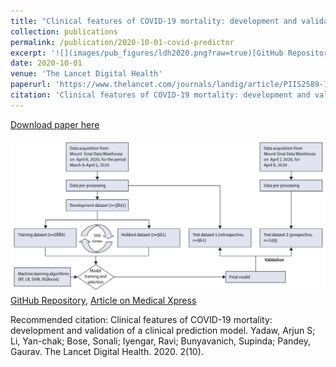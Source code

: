 ```yaml
---
title: "Clinical features of COVID-19 mortality: development and validation of a clinical prediction model"
collection: publications
permalink: /publication/2020-10-01-covid-predictor
excerpt: '![](images/pub_figures/ldh2020.png?raw=true)[GitHub Repository](https://github.com/SBCNY/Clinical-predictors-of-COVID-19-mortality), [Article on Medical Xpress](https://medicalxpress.com/news/2020-09-covid-mortality.html)'
date: 2020-10-01
venue: 'The Lancet Digital Health'
paperurl: 'https://www.thelancet.com/journals/landig/article/PIIS2589-7500(20)30217-X/fulltext'
citation: 'Clinical features of COVID-19 mortality: development and validation of a clinical prediction model. Yadaw, Arjun S; Li, Yan-chak; Bose, Sonali; Iyengar, Ravi; Bunyavanich, Supinda; Pandey, Gaurav. The Lancet Digital Health. 2020. 2(10).'
---
```


<a href='https://www.thelancet.com/journals/landig/article/PIIS2589-7500(20)30217-X/fulltext'>Download paper here</a>

![](images/pub_figures/ldh2020.png?raw=true)[GitHub Repository](https://github.com/SBCNY/Clinical-predictors-of-COVID-19-mortality), [Article on Medical Xpress](https://medicalxpress.com/news/2020-09-covid-mortality.html)

Recommended citation: Clinical features of COVID-19 mortality: development and validation of a clinical prediction model. Yadaw, Arjun S; Li, Yan-chak; Bose, Sonali; Iyengar, Ravi; Bunyavanich, Supinda; Pandey, Gaurav. The Lancet Digital Health. 2020. 2(10).